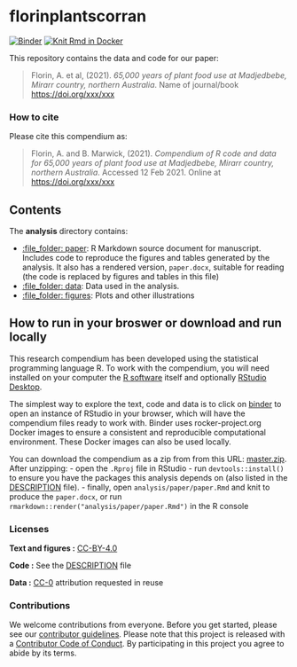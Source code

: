 
<!-- README.md is generated from README.Rmd. Please edit that file -->

# florinplantscorran

<!-- badges: start -->
[![Binder](https://mybinder.org/badge_logo.svg)](https://mybinder.org/v2/gh///master?urlpath=rstudio)
[![Knit Rmd in
Docker](https://github.com/benmarwick/florinplantscorran/workflows/knit-Rmd-in-docker/badge.svg)](https://github.com/benmarwick/florinplantscorran/actions)
<!-- badges: end -->

This repository contains the data and code for our paper:

> Florin, A. et al, (2021). *65,000 years of plant food use at
> Madjedbebe, Mirarr country, northern Australia*. Name of journal/book
> <https://doi.org/xxx/xxx>

### How to cite

Please cite this compendium as:

> Florin, A. and B. Marwick, (2021). *Compendium of R code and data for
> 65,000 years of plant food use at Madjedbebe, Mirarr country, northern
> Australia*. Accessed 12 Feb 2021. Online at <https://doi.org/xxx/xxx>

## Contents

The **analysis** directory contains:

-   [:file\_folder: paper](/analysis/paper): R Markdown source document
    for manuscript. Includes code to reproduce the figures and tables
    generated by the analysis. It also has a rendered version,
    `paper.docx`, suitable for reading (the code is replaced by figures
    and tables in this file)
-   [:file\_folder: data](/analysis/data): Data used in the analysis.
-   [:file\_folder: figures](/analysis/figures): Plots and other
    illustrations

## How to run in your broswer or download and run locally

This research compendium has been developed using the statistical
programming language R. To work with the compendium, you will need
installed on your computer the [R
software](https://cloud.r-project.org/) itself and optionally [RStudio
Desktop](https://rstudio.com/products/rstudio/download/).

The simplest way to explore the text, code and data is to click on
[binder](https://mybinder.org/v2/gh///master?urlpath=rstudio) to open an
instance of RStudio in your browser, which will have the compendium
files ready to work with. Binder uses rocker-project.org Docker images
to ensure a consistent and reproducible computational environment. These
Docker images can also be used locally.

You can download the compendium as a zip from from this URL:
[master.zip](/archive/master.zip). After unzipping: - open the `.Rproj`
file in RStudio - run `devtools::install()` to ensure you have the
packages this analysis depends on (also listed in the
[DESCRIPTION](/DESCRIPTION) file). - finally, open
`analysis/paper/paper.Rmd` and knit to produce the `paper.docx`, or run
`rmarkdown::render("analysis/paper/paper.Rmd")` in the R console

### Licenses

**Text and figures :**
[CC-BY-4.0](http://creativecommons.org/licenses/by/4.0/)

**Code :** See the [DESCRIPTION](DESCRIPTION) file

**Data :** [CC-0](http://creativecommons.org/publicdomain/zero/1.0/)
attribution requested in reuse

### Contributions

We welcome contributions from everyone. Before you get started, please
see our [contributor guidelines](CONTRIBUTING.md). Please note that this
project is released with a [Contributor Code of Conduct](CONDUCT.md). By
participating in this project you agree to abide by its terms.
